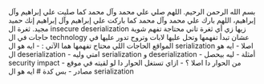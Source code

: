<div style="rtl">
بسم الله الرحمن الرحيم.
اللهم صلي علي محمد وآل محمد كما صليت علي إبراهيم وآل إبراهيم، اللهم بارك علي محمد وآل محمد كما باركت علي إبراهيم وآل إبراهيم إنك حميد مجيد.
ثغرة ال insecure deserialization زيها زي أي ثغرة تاني محتاجة تفهم شوية حاجات في ال technology عشان تبدأ تفهمها وتحل عليها لابات وتروح تدور عليها في المواقع
الحاجات اللي محتاج تفهمها هما الآتي :
- ايه هو ال serialization اصلا 
- ايه هو ال deserialization 
- امتي وليه serialization و deserialization
- أمثلة 
- ليه بيحصل security impact من الحوار دا اصلا ؟
- ازاي تستغل الحوار دا لو لقيته في موقع
- مصادر
- بس كدة
# ايه هو ال serialization
</div>

